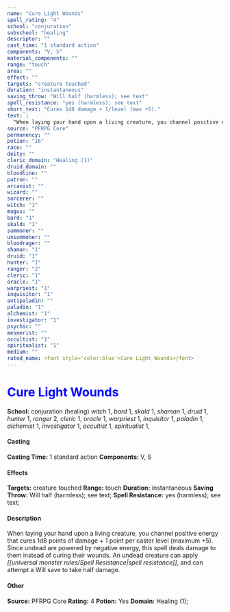 ```yaml
---
name: "Cure Light Wounds"
spell_rating: "4"
school: "conjuration"
subschool: "healing"
descriptor: ""
cast_time: "1 standard action"
components: "V, S"
material_components: ""
range: "touch"
area: ""
effect: ""
targets: "creature touched"
duration: "instantaneous"
saving_throw: "Will half (harmless); see text"
spell_resistance: "yes (harmless); see text"
short_text: "Cures 1d8 damage + 1/level (max +5)."
text: |
  "When laying your hand upon a living creature, you channel positive energy that cures 1d8 points of damage + 1 point per caster level (maximum +5). Since undead are powered by negative energy, this spell deals damage to them instead of curing their wounds. An undead creature can apply spell resistance, and can attempt a Will save to take half damage."
source: "PFRPG Core"
permanency: ""
potion: "16"
race: ""
deity: ""
cleric_domain: "Healing (1)"
druid_domain: ""
bloodline: ""
patron: ""
arcanist: ""
wizard: ""
sorcerer: ""
witch: "1"
magus: ""
bard: "1"
skald: "1"
summoner: ""
unsummoner: ""
bloodrager: ""
shaman: "1"
druid: "1"
hunter: "1"
ranger: "2"
cleric: "1"
oracle: "1"
warpriest: "1"
inquisitor: "1"
antipaladin: ""
paladin: "1"
alchemist: "1"
investigator: "1"
psychic: ""
mesmerist: ""
occultist: "1"
spiritualist: "1"
medium: ""
rated_name: <font style='color:blue'>Cure Light Wounds</font>
---
```


# <font style='color:blue'>Cure Light Wounds</font> 
**School:** conjuration (healing) 
_witch_ 1, _bard_ 1, _skald_ 1, _shaman_ 1, _druid_ 1, _hunter_ 1, _ranger_ 2, _cleric_ 1, _oracle_ 1, _warpriest_ 1, _inquisitor_ 1, _paladin_ 1, _alchemist_ 1, _investigator_ 1, _occultist_ 1, _spiritualist_ 1, 
#### Casting
**Casting Time:** 1 standard action
 **Components:** V, S 
 #### Effects
**Targets:** creature touched
**Range:** touch
**Duration:** instantaneous
**Saving Throw:** Will half (harmless); see text; **Spell Resistance:** yes (harmless); see text; 
 #### Description
When laying your hand upon a living creature, you channel positive energy that cures 1d8 points of damage + 1 point per caster level (maximum +5). Since undead are powered by negative energy, this spell deals damage to them instead of curing their wounds. An undead creature can apply _[[universal monster rules/Spell Resistance|spell resistance]]_, and can attempt a Will save to take half damage.

 #### Other
**Source:** PFRPG Core
**Rating:** 4
**Potion:** Yes
**Domain:** Healing (1); 